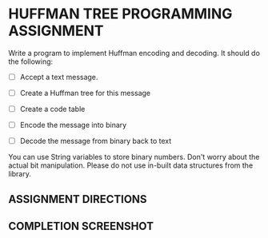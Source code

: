 # HUFFMAN TREE PROGRAMMING ASSIGNMENT

Write a program to implement Huffman encoding and decoding. It should do the following:

-[ ] Accept a text message.

-[ ] Create a Huffman tree for this message

-[ ] Create a code table

-[ ] Encode the message into binary

-[ ] Decode the message from binary back to text

You can use String variables to store binary numbers. Don't worry about the actual bit manipulation. Please do not use in-built data structures from the library.

## ASSIGNMENT DIRECTIONS


## COMPLETION SCREENSHOT

